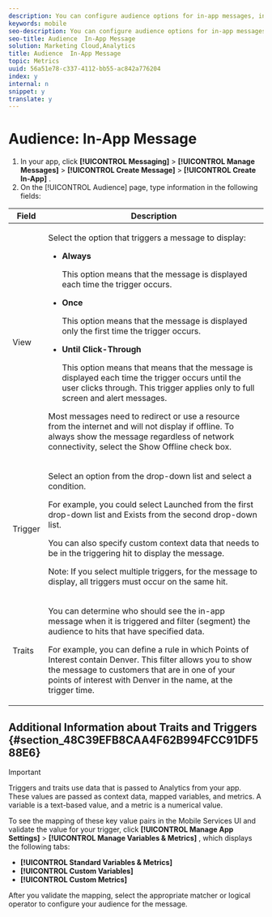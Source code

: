 ```yaml
---
description: You can configure audience options for in-app messages, including view, trigger, and trait options.
keywords: mobile
seo-description: You can configure audience options for in-app messages, including view, trigger, and trait options.
seo-title: Audience  In-App Message
solution: Marketing Cloud,Analytics
title: Audience  In-App Message
topic: Metrics
uuid: 56a51e78-c337-4112-bb55-ac842a776204
index: y
internal: n
snippet: y
translate: y
---
```


# Audience: In-App Message


1. In your app, click  **[!UICONTROL  Messaging]** > **[!UICONTROL  Manage Messages]** > **[!UICONTROL  Create Message]** > **[!UICONTROL  Create In-App]** .
1. On the [!UICONTROL  Audience] page, type information in the following fields: 



<table id="table_57E4D9BE2D6B473899F30F5B512E4F94"> 
 <thead> 
  <tr> 
   <th colname="col1" class="entry"> Field </th> 
   <th colname="col2" class="entry"> Description </th> 
  </tr> 
 </thead>
 <tbody> 
  <tr> 
   <td colname="col1"> <p> <span class="uicontrol"> View </span> </p> </td> 
   <td colname="col2"> <p>Select the option that triggers a message to display: </p> <p> 
     <ul id="ul_C0EC9D84402F415FA92432C068E7D0AE"> 
      <li id="li_8763B65E5BFC45A28DEE138CE03CE44B"> <p><b>Always</b> </p> <p>This option means that the message is displayed each time the trigger occurs. </p> </li> 
      <li id="li_D66F86838138481FA818F6B51DE67898"> <p> <b>Once</b> </p> <p>This option means that the message is displayed only the first time the trigger occurs. </p> </li> 
      <li id="li_D2C2C59C4C934FD5BAA161128DB997B4"> <p><b>Until Click-Through</b> </p> <p>This option means that means that the message is displayed each time the trigger occurs until the user clicks through. This trigger applies only to full screen and alert messages. </p> </li> 
     </ul> </p> <p>Most messages need to redirect or use a resource from the internet and will not display if offline. To always show the message regardless of network connectivity, select the <span class="uicontrol"> Show Offline </span> check box. </p> </td> 
  </tr> 
  <tr> 
   <td colname="col1"> <p> <span class="uicontrol"> Trigger </span> </p> </td> 
   <td colname="col2"> <p>Select an option from the drop-down list and select a condition. </p> <p>For example, you could select <span class="uicontrol"> Launched </span> from the first drop-down list and <span class="uicontrol"> Exists </span> from the second drop-down list. </p> <p>You can also specify custom context data that needs to be in the triggering hit to display the message. </p> <p> <p type="important">Note:  If you select multiple triggers, for the message to display, all triggers must occur on the same hit. </p> </p> </td> 
  </tr> 
  <tr> 
   <td colname="col1"> <p> <span class="uicontrol"> Traits </span> </p> </td> 
   <td colname="col2"> <p>You can determine who should see the in-app message when it is triggered and filter (segment) the audience to hits that have specified data. </p> <p>For example, you can define a rule in which Points of Interest contain Denver. This filter allows you to show the message to customers that are in one of your points of interest with Denver in the name, at the trigger time. </p> </td> 
  </tr> 
 </tbody> 
</table>



## Additional Information about Traits and Triggers {#section_48C39EFB8CAA4F62B994FCC91DF588E6}


>[!IMPORTANT]
>
>Triggers and traits use data that is passed to Analytics from your app. These values are passed as context data, mapped variables, and metrics. A variable is a text-based value, and a metric is a numerical value.



To see the mapping of these key value pairs in the Mobile Services UI and validate the value for your trigger, click  **[!UICONTROL  Manage App Settings]** > **[!UICONTROL  Manage Variables &amp; Metrics]** , which displays the following tabs: 


* **[!UICONTROL  Standard Variables &amp; Metrics]**
* **[!UICONTROL  Custom Variables]**
* **[!UICONTROL  Custom Metrics]**


After you validate the mapping, select the appropriate matcher or logical operator to configure your audience for the message. 
